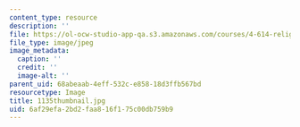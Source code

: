 ```yaml
---
content_type: resource
description: ''
file: https://ol-ocw-studio-app-qa.s3.amazonaws.com/courses/4-614-religious-architecture-and-islamic-cultures-fall-2002/6af29efa2bd2faa816f175c00db759b9_1135thumbnail.jpg
file_type: image/jpeg
image_metadata:
  caption: ''
  credit: ''
  image-alt: ''
parent_uid: 68abeaab-4eff-532c-e858-18d3ffb567bd
resourcetype: Image
title: 1135thumbnail.jpg
uid: 6af29efa-2bd2-faa8-16f1-75c00db759b9
---
```

